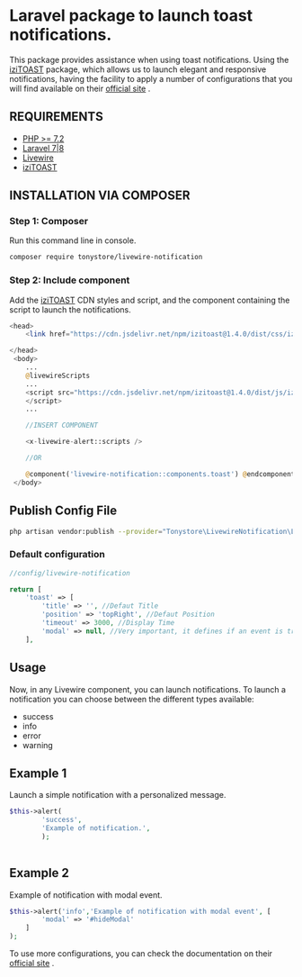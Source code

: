 # Laravel package to launch toast notifications.

This package provides assistance when using toast notifications. Using the [iziTOAST](https://izitoast.marcelodolza.com/) package, which allows us to launch elegant and responsive notifications, having the facility to apply a number of configurations that you will find available on their [official site](https://izitoast.marcelodolza.com/) .

## REQUIREMENTS

- [PHP >= 7.2](http://php.net/)
- [Laravel 7|8](https://laravel.com/)
- [Livewire](https://laravel-livewire.com/)
- [iziTOAST](https://izitoast.marcelodolza.com/)

## INSTALLATION VIA COMPOSER

### Step 1: Composer

Run this command line in console.

```sh
composer require tonystore/livewire-notification
```
### Step 2: Include component

Add the [iziTOAST](https://izitoast.marcelodolza.com/) CDN styles and script, and the component containing the script to launch the notifications.

```php
<head>
    <link href="https://cdn.jsdelivr.net/npm/izitoast@1.4.0/dist/css/iziToast.min.css" rel="stylesheet" type="text/css" />

</head>
 <body> 
    ...
    @livewireScripts
    ...
    <script src="https://cdn.jsdelivr.net/npm/izitoast@1.4.0/dist/js/iziToast.min.js">
    </script>
    ...

    //INSERT COMPONENT

    <x-livewire-alert::scripts />

    //OR

    @component('livewire-notification::components.toast') @endcomponent
 </body> 
```

## Publish Config File

```sh
php artisan vendor:publish --provider="Tonystore\LivewireNotification\LivewireNotificationProvider" --tag="config"
```

### Default configuration

```php
//config/livewire-notification

return [
    'toast' => [
        'title' => '', //Defaut Title
        'position' => 'topRight', //Defaut Position
        'timeout' => 3000, //Display Time
        'modal' => null, //Very important, it defines if an event is triggered to close a Bootstrap modal.
    ],

```

## Usage

Now, in any Livewire component, you can launch notifications. To launch a notification you can choose between the different types available:
- success
- info
- error
- warning


## Example 1
Launch a simple notification with a personalized message.

```php
$this->alert(
        'success',
        'Example of notification.',
        );
        
```

## Example 2

Example of notification with modal event.

```php
$this->alert('info','Example of notification with modal event', [
        'modal' => '#hideModal'
    ]
);

```


To use more configurations, you can check the documentation on their [official site](https://izitoast.marcelodolza.com/) .

